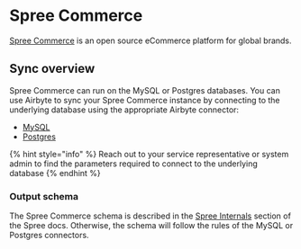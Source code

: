 # Spree Commerce

[Spree Commerce](https://spreecommerce.org/) is an open source eCommerce platform for global brands.

## Sync overview

Spree Commerce can run on the MySQL or Postgres databases. You can use Airbyte to sync your Spree Commerce instance by connecting to the underlying database using the appropriate Airbyte connector: 

* [MySQL](mysql.md)
* [Postgres](postgres.md)

{% hint style="info" %}
Reach out to your service representative or system admin to find the parameters required to connect to the underlying database 
{% endhint %}


### Output schema
The Spree Commerce schema is described in the [Spree Internals](https://dev-docs.spreecommerce.org/internals/) section of the Spree docs. Otherwise, the schema will follow the rules of the MySQL or Postgres connectors. 
